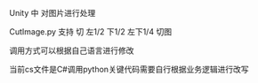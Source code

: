 Unity 中 对图片进行处理

CutImage.py 支持 切 左1/2 下1/2 左下1/4 切图

调用方式可以根据自己语言进行修改

当前cs文件是C#调用python关键代码需要自行根据业务逻辑进行改写
